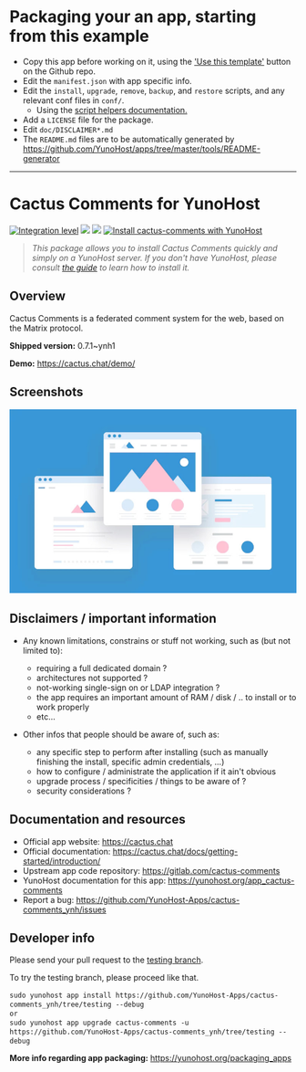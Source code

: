 
# Packaging your an app, starting from this example

- Copy this app before working on it, using the ['Use this template'](https://github.com/YunoHost/example_ynh/generate) button on the Github repo.
- Edit the `manifest.json` with app specific info.
- Edit the `install`, `upgrade`, `remove`, `backup`, and `restore` scripts, and any relevant conf files in `conf/`.
  - Using the [script helpers documentation.](https://yunohost.org/packaging_apps_helpers)
- Add a `LICENSE` file for the package.
- Edit `doc/DISCLAIMER*.md`
- The `README.md` files are to be automatically generated by https://github.com/YunoHost/apps/tree/master/tools/README-generator


---

<!--
N.B.: This README was automatically generated by https://github.com/YunoHost/apps/tree/master/tools/README-generator
It shall NOT be edited by hand.
-->

# Cactus Comments for YunoHost

[![Integration level](https://dash.yunohost.org/integration/cactus-comments.svg)](https://dash.yunohost.org/appci/app/cactus-comments) ![](https://ci-apps.yunohost.org/ci/badges/cactus-comments.status.svg)  ![](https://ci-apps.yunohost.org/ci/badges/cactus-comments.maintain.svg)
[![Install cactus-comments with YunoHost](https://install-app.yunohost.org/install-with-yunohost.svg)](https://install-app.yunohost.org/?app=cactus-comments)

> *This package allows you to install Cactus Comments quickly and simply on a YunoHost server.
If you don't have YunoHost, please consult [the guide](https://yunohost.org/#/install) to learn how to install it.*

## Overview

Cactus Comments is a federated comment system for the web, based on the Matrix protocol.

**Shipped version:** 0.7.1~ynh1

**Demo:** https://cactus.chat/demo/


## Screenshots


   ![](./doc/screenshots/example.jpg)




## Disclaimers / important information

* Any known limitations, constrains or stuff not working, such as (but not limited to):
    * requiring a full dedicated domain ?
    * architectures not supported ?
    * not-working single-sign on or LDAP integration ?
    * the app requires an important amount of RAM / disk / .. to install or to work properly
    * etc...

* Other infos that people should be aware of, such as:
    * any specific step to perform after installing (such as manually finishing the install, specific admin credentials, ...)
    * how to configure / administrate the application if it ain't obvious
    * upgrade process / specificities / things to be aware of ?
    * security considerations ?



## Documentation and resources

* Official app website: https://cactus.chat
* Official documentation: https://cactus.chat/docs/getting-started/introduction/
* Upstream app code repository:  https://gitlab.com/cactus-comments
* YunoHost documentation for this app: https://yunohost.org/app_cactus-comments
* Report a bug: https://github.com/YunoHost-Apps/cactus-comments_ynh/issues

## Developer info

Please send your pull request to the [testing branch](https://github.com/YunoHost-Apps/cactus-comments_ynh/tree/testing).

To try the testing branch, please proceed like that.
```
sudo yunohost app install https://github.com/YunoHost-Apps/cactus-comments_ynh/tree/testing --debug
or
sudo yunohost app upgrade cactus-comments -u https://github.com/YunoHost-Apps/cactus-comments_ynh/tree/testing --debug
```

**More info regarding app packaging:** https://yunohost.org/packaging_apps
